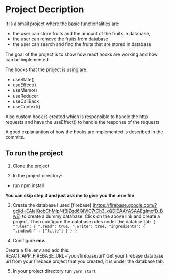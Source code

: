 # Project Decription

It is a small project where the basic functionalities are:
- the user can store fruits and the amount of the fruits in database, 
- the user can remove the fruits from database
- the user can search and find the fruits that are stored in database

The goal of the project is to show how react hooks are working and how can be implemented.

The hooks that the project is using are:
- useState()
- useEffect()
- useMemo()
- useReducer
- useCallBack
- useContext()

Also custom hook is created which is responsible to handle the http requests and have the useEffect() to handle the response of the requests

A good explanantion of how the hooks are implemented is described in the commits.

## To run the project

1. Clone the project 

2. In the project directory:
  - run npm install

**You can skip step 3 and just ask me to give you the .env file**

3. Create the database
 I used [firebase] (https://firebase.google.com/?gclid=EAIaIQobChMIpNfBiZqd6QIVlO7tCh3_xQDlEAAYASAAEgImxfD_BwE) to create a dummy database. 
 Click on the above link and create a project. Then configure the database rules under the databse tab.
 `{
  "rules": {
    ".read": true,
    ".write": true,
      "ingredients": {
				".indexOn" : ["title"]
			}
  }
}`

4. Conifigure **env.**
 
 Create a file .env and add this:
 REACT_APP_FIREBASE_URL='your/firebase/url'
 Get your firebase database url from your firebase project that you created, it is under the database tab.
 
5. In your project directory run `yarn start`

